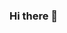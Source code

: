 ### Hi there 👋

<!--
**tanmayjain69/tanmayjain69** is a ✨ _special_ ✨ repository because its `README.md` (this file) appears on your GitHub profile.

Here are some ideas to get you started:

- 🔭 I’m currently working on ... COVID-19 prediction using Hidden Markov Model 
- 🌱 I’m currently learning ... Data Science and Machine Learning
- 👯 I’m looking to collaborate on ... Data Science Projects
- 🤔 I’m looking for help with ...
- 💬 Ask me about ... ML/DL || Data Science || MERN Stack Development
- 📫 How to reach me: ... https://tanmayjain-84.firebaseapp.com/contact || tanmayjain84@gmail.com
- 😄 Pronouns: ... He/Him
- ⚡ Fun fact: ... There are no muscles in your fingers. xD
-->
